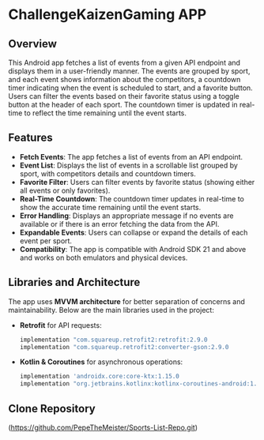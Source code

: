 # ChallengeKaizenGaming APP

## Overview

This Android app fetches a list of events from a given API endpoint and displays them in a user-friendly manner. The events are grouped by sport, and each event shows information about the competitors, a countdown timer indicating when the event is scheduled to start, and a favorite button. Users can filter the events based on their favorite status using a toggle button at the header of each sport. The countdown timer is updated in real-time to reflect the time remaining until the event starts.

## Features

- **Fetch Events**: The app fetches a list of events from an API endpoint.
- **Event List**: Displays the list of events in a scrollable list grouped by sport, with competitors details and countdown timers.
- **Favorite Filter**: Users can filter events by favorite status (showing either all events or only favorites).
- **Real-Time Countdown**: The countdown timer updates in real-time to show the accurate time remaining until the event starts.
- **Error Handling**: Displays an appropriate message if no events are available or if there is an error fetching the data from the API.
- **Expandable Events**: Users can collapse or expand the details of each event per sport.
- **Compatibility**: The app is compatible with Android SDK 21 and above and works on both emulators and physical devices.

## Libraries and Architecture

The app uses **MVVM architecture** for better separation of concerns and maintainability. Below are the main libraries used in the project:

- **Retrofit** for API requests:
  ```gradle
  implementation "com.squareup.retrofit2:retrofit:2.9.0
  implementation "com.squareup.retrofit2:converter-gson:2.9.0

- **Kotlin & Coroutines** for asynchronous operations:
  ```gradle
  implementation 'androidx.core:core-ktx:1.15.0
  implementation "org.jetbrains.kotlinx:kotlinx-coroutines-android:1.6.4

## Clone Repository

(https://github.com/PepeTheMeister/Sports-List-Repo.git)

















